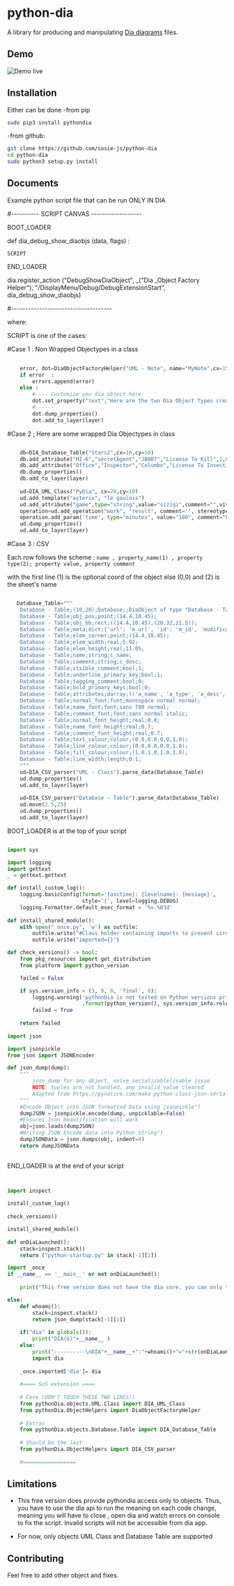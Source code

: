 # python-dia

A library for producing and manipulating
[Dia diagrams](http://dia-installer.de/) files.

## Demo

![Demo live](pythondia_demo.gif)

## Installation

Either can be done
-from pip
```sh
sudo pip3 install pythondia
```
-from github:
```sh
git clone https://github.com/sosie-js/python-dia
cd python-dia
sudo python3 setup.py install
```

## Documents

Example python script file that can be run ONLY IN DIA

#---------- SCRIPT CANVAS ------------------

BOOT_LOADER

def dia_debug_show_diaobjs (data, flags) :

    SCRIPT

END_LOADER

dia.register_action ("DebugShowDiaObject", _("Dia _Object Factory Helper"),
                         "/DisplayMenu/Debug/DebugExtensionStart",
                         dia_debug_show_diaobjs)

#------------------------------------

where:


SCRIPT is one of the cases:

#Case 1 : Non Wrapped Objectypes in a class

```py
   
    error, dot=DiaObjectFactoryHelper("UML - Note", name="MyNote",cx=15,cy=0)
    if error  :
        errors.append(error)
    else :
        #---- Customize you dia object here:
        dot.set_property("text","Here are the two Dia Object Types created with me")
        #------
        dot.dump_properties()
        dot.add_to_layer(layer)

```

#Case 2 ; Here are some wrapped Dia Objectypes in class

```py

    db=DIA_Database_Table("Stars2",cx=10,cy=10)
    db.add_attribute("MI-6","secretAgent","JB007","License To Kill",1,0,0) 
    db.add_attribute("Office","Inspector","Columbo","License To Investigate",0,1,0) 
    db.dump_properties()
    db.add_to_layer(layer)
        
    ud=DIA_UML_Class("PyDia", cx=20,cy=10)
    ud.add_template("asterix", "le gaulois")
    ud.add_attribute("game",type="string",value="sizigi",comment="",visibility=0,abstract=0,class_scope=0)
    operation=ud.add_operation("work", "result", comment='', stereotype='', visibility=0, inheritance_type=2, query=0,class_scope=0, params=())
    operation.add_param('time', type="minutes", value="180", comment="Professional work", pindir=0)
    ud.dump_properties()
    ud.add_to_layer(layer)
```

#Case 3 : CSV

Each row follows the scheme : 
 `name , property_name(1) , property type(2); property value, property comment`

  with the first line (1) is the optional coord of the object else (0,0) and (2) is the sheet's name 

```py

   Database_Table="""
    Database - Table;(10,20);Database;;DiaObject of type "Database - Table"
    Database - Table;obj_pos;point;(14.4,10.45);
    Database - Table;obj_bb;rect;((14.4,10.45),(20.32,21.5));
    Database - Table;meta;dict;{'url': 'm_url', 'id': 'm_id', 'modification': 'm_modification', 'creation': 'm_creation', 'author': 'm_author'};
    Database - Table;elem_corner;point;(14.4,10.45);
    Database - Table;elem_width;real;5.92;
    Database - Table;elem_height;real;11.05;
    Database - Table;name;string;c_name;
    Database - Table;comment;string;c_desc;
    Database - Table;visible_comment;bool;1;
    Database - Table;underline_primary_key;bool;1;
    Database - Table;tagging_comment;bool;0;
    Database - Table;bold_primary_keys;bool;0;
    Database - Table;attributes;darray;(('a_name', 'a_type', 'a_desc', 0, 0, 0, '(NULL)'), ('', '(NULL)', 'primary', 1, 0, 0, '(NULL)'), ('(NULL)', '(NULL)', 'nullable', 0, 1, 0, '(NULL)'), ('(NULL)', '(NULL)', 'unique', 0, 0, 1, '(NULL)'), ('(NULL)', '(NULL)', 'default', 0, 0, 0, 'a_value'));
    Database - Table;normal_font;font;monospace normal normal;
    Database - Table;name_font;font;sans 700 normal;
    Database - Table;comment_font;font;sans normal italic;
    Database - Table;normal_font_height;real;0.8;
    Database - Table;name_font_height;real;0.7;
    Database - Table;comment_font_height;real;0.7;
    Database - Table;text_colour;colour;(0.0,0.0,0,0,1,0);
    Database - Table;line_colour;colour;(0.0,0.0,0.0,1.0);
    Database - Table;fill_colour;colour;(1.0,1.0,1.0,1.0);
    Database - Table;line_width;length;0.1;
    """
    ud=DIA_CSV_parser("UML - Class").parse_data(Database_Table)
    ud.dump_properties()
    ud.add_to_layer(layer)
    
    ud=DIA_CSV_parser("Database - Table").parse_data(Database_Table)
    ud.move(2.5,25)
    ud.dump_properties()
    ud.add_to_layer(layer)

```

BOOT_LOADER is at the top of your script

```py

import sys 

import logging
import gettext
_ = gettext.gettext

def install_custom_log():
    logging.basicConfig(format='{asctime}: {levelname}: {message}',
                        style='{', level=logging.DEBUG)
    logging.Formatter.default_msec_format = '%s.%03d'
    
def install_shared_module():
    with open("_once.py", 'w') as outfile:
        outfile.write("#Class holder containing imports to prevent circular imports\n")
        outfile.write("imported={}")

def check_versions() -> bool:
    from pkg_resources import get_distribution
    from platform import python_version

    failed = False

    if sys.version_info < (3, 9, 0, 'final', 0):
        logging.warning('pythonDia is not tested on Python versions prior to 3.9, but you have {} {}. Use at your own risk.'
                        .format(python_version(), sys.version_info.releaselevel))
        failed = True
        
    return failed
    
import json

import jsonpickle
from json import JSONEncoder

def json_dump(dump):
    """
        json_dump for any object, solve serializablelisable issue 
        NOTE: tuples are not handled, any invalid value cleared
        Adapted from https://pynative.com/make-python-class-json-serializable/
    """
    #Encode Object into JSON formatted Data using jsonpickle")
    dumpJSON = jsonpickle.encode(dump, unpicklable=False)
    #Ensures Json beautification will work
    obj=json.loads(dumpJSON)
    #Writing JSON Encode data into Python String")
    dumpJSONData = json.dumps(obj, indent=4)
    return dumpJSONData
    
```


END_LOADER is at the end of your script

```py


import inspect
 
install_custom_log()
 
check_versions() 

install_shared_module()
 
def onDiaLaunched():
    stack=inspect.stack()
    return ("python-startup.py" in stack[-1][1])

import _once
if __name__ == '__main__' or not onDiaLaunched():
   
    print("This free version does not have the dia core, you can only trigger from dia, sorry")

else:
    def whoami():
        stack=inspect.stack()
        return json_dump(stack[-1][1])
    
    if("dia" in globals()):
        print("DIA(G)"+__name__ )
    else:
        print("----------\nDIA"+__name__+":"+whoami()+"="+str(onDiaLaunched())+"\n----------")
        import dia
                      
    _once.imported['dia']= dia
    
    #==== SoS extension ====
    
    # Core (DON'T TOUCH THESE TWO LINES!)
    from pythonDia.objects.UML.Class import DIA_UML_Class
    from pythonDia.ObjectHelpers import DiaObjectFactoryHelper
   
    # Extras
    from pythonDia.objects.Database.Table import DIA_Database_Table
   
    # Should be the last
    from pythonDia.ObjectHelpers import DIA_CSV_parser
    
    #=================

```


## Limitations

* This free version does provide pythondia access only to objects. 
Thus, you have to use the dia api to run the meaning on each code change,
meaning you will have to close , open dia and watch errors on console to fix the 
script. Invalid scripts will not be accessible from dia app.

* For now, only objects UML Class and Database Table are supported

## Contributing

Feel free to add other object and fixes.


